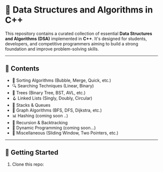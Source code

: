 # 📘 Data Structures and Algorithms in C++

This repository contains a curated collection of essential **Data Structures and Algorithms (DSA)** implemented in **C++**. It's designed for students, developers, and competitive programmers aiming to build a strong foundation and improve problem-solving skills.

---

## 📂 Contents

- 🔁 Sorting Algorithms (Bubble, Merge, Quick, etc.)
- 🔍 Searching Techniques (Linear, Binary)
- 🌳 Trees (Binary Tree, BST, AVL, etc.)
- 🪝 Linked Lists (Singly, Doubly, Circular)
- 🔗 Stacks & Queues
- 🧭 Graph Algorithms (BFS, DFS, Dijkstra, etc.)
- 📊 Hashing (coming soon ..)
- 🧮 Recursion & Backtracking
- 🧠 Dynamic Programming (coming soon...)
- 🧩 Miscellaneous (Sliding Window, Two Pointers, etc.)

---

## 🚀 Getting Started

1. Clone this repo:


